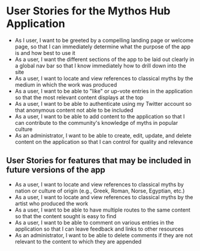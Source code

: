 # User Stories for the Mythos Hub Application

* As I user, I want to be greeted by a compelling landing page or welcome page, so that I can immediately determine what the purpose of the app is and how best to use it
* As a user, I want the different sections of the app to be laid out clearly in a global nav bar so that I know immediately how to drill down into the site
* As a user, I want to locate and view references to classical myths by the medium in which the work was produced
* As a user, I want to be able to "like" or up-vote entries in the application so that the most relevant content displays at the top
* As a user, I want to be able to authenticate using my Twitter account so that anonymous content not able to be included
* As a user, I want to be able to add content to the application so that I can contribute to the community's knowledge of myths in popular culture
* As an administrator, I want to be able to create, edit, update, and delete content on the application so that I can control for quality and relevance

## User Stories for features that may be included in future versions of the app

* As a user, I want to locate and view references to classical myths by nation or culture of origin (e.g., Greek, Roman, Norse, Egyptian, etc.)
* As a user, I want to locate and view references to classical myths by the artist who produced the work
* As a user, I want to be able to have multiple routes to the same content so that the content sought is easy to find
* As a user, I want to be able to comment on various entries in the application so that I can leave feedback and links to other resources
* As an administrator, I want to be able to delete comments if they are not relevant to the content to which they are appended
